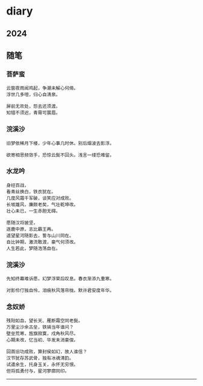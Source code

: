 # diary

## 2024

## 随笔

### 菩萨蛮
```
云窗夜雨闻鸡起，争潮未解心何倚。  
浮世几多喧，归心自清泉。  

屏前无欢处，怨去还须渡。  
知错不须迟，青霄可展眉。
```
### 浣溪沙
```
旧梦依稀月下楼，少年心事几时休。别后烟波去影浮。  

欲寄相思频敛手，恐惊云鬓不回头。浅言一缕恐难留。
```
### 水龙吟
```
身经百战，
看青丝换白，铁衣犹在。
几度风霜千军破，谈笑应对成败。
长坂雄风，廉颇老矣，气壮乾坤改。
壮心未已，一生赤胆无碍。

愿随汉将披坚，
逐鹿中原，志比霸王再。
遥望星河随影去，誓与山川同在。
自比钟期，激流敢渡，豪气何须改。
人生若此，梦随浩荡自在。
```
### 浣溪沙
```
先知终幕难诉愿，幻梦浮荣后叹息。春衣渐添九重寒。

对影伶仃独自怜，泪痕秋风落帘栊。默许君安度年华。
```
### 念奴娇
```
残阳如血，望长天、雁断霜空同老鬓。
万里尘沙余古垒，铁骑当年谁问？
壁垒荒寒，旌旗寂寞，戍角秋风尽。
心期未改，忆当初、华发未消豪俊。

回首旧功成败，算封侯如幻，故人谁信？
汉节犹存苏武骨，独有冰魂清韵。
试遣余生，托身玉关，永怀无穷恨。
但将孤勇付与，星河寥廓同印。
```
---

